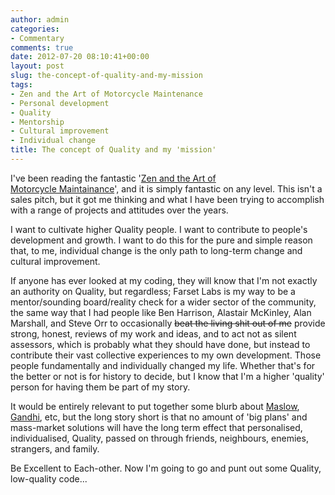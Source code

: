 ```yaml
---
author: admin
categories:
- Commentary
comments: true
date: 2012-07-20 08:10:41+00:00
layout: post
slug: the-concept-of-quality-and-my-mission
tags:
- Zen and the Art of Motorcycle Maintenance
- Personal development
- Quality
- Mentorship
- Cultural improvement
- Individual change
title: The concept of Quality and my 'mission'
---
```



I've been reading the fantastic '[Zen and the Art of Motorcycle Maintainance](http://en.wikipedia.org/wiki/Zen_and_the_Art_of_Motorcycle_Maintenance)', and it is simply fantastic on any level. This isn't a sales pitch, but it got me thinking and what I have been trying to accomplish with a range of projects and attitudes over the years.

I want to cultivate higher Quality people. I want to contribute to people's development and growth. I want to do this for the pure and simple reason that, to me, individual change is the only path to long-term change and cultural improvement.

If anyone has ever looked at my coding, they will know that I'm not exactly an authority on Quality, but regardless; Farset Labs is my way to be a mentor/sounding board/reality check for a wider sector of the community, the same way that I had people like Ben Harrison, Alastair McKinley, Alan Marshall, and Steve Orr to occasionally <del>beat the living shit out of me</del> provide strong, honest, reviews of my work and ideas, and to act not as silent assessors, which is probably what they should have done, but instead to contribute their vast collective experiences to my own development. Those people fundamentally and individually changed my life. Whether that's for the better or not is for history to decide, but I know that I'm a higher 'quality' person for having them be part of my story.

It would be entirely relevant to put together some blurb about [Maslow](http://en.wikipedia.org/wiki/Maslow's_hierarchy_of_needs), [Gandhi](http://www.quotationspage.com/quote/27184.html), etc, but the long story short is that no amount of 'big plans' and mass-market solutions will have the long term effect that personalised, individualised, Quality, passed on through friends, neighbours, enemies, strangers, and family.

Be Excellent to Each-other. Now I'm going to go and punt out some Quality, low-quality code...
